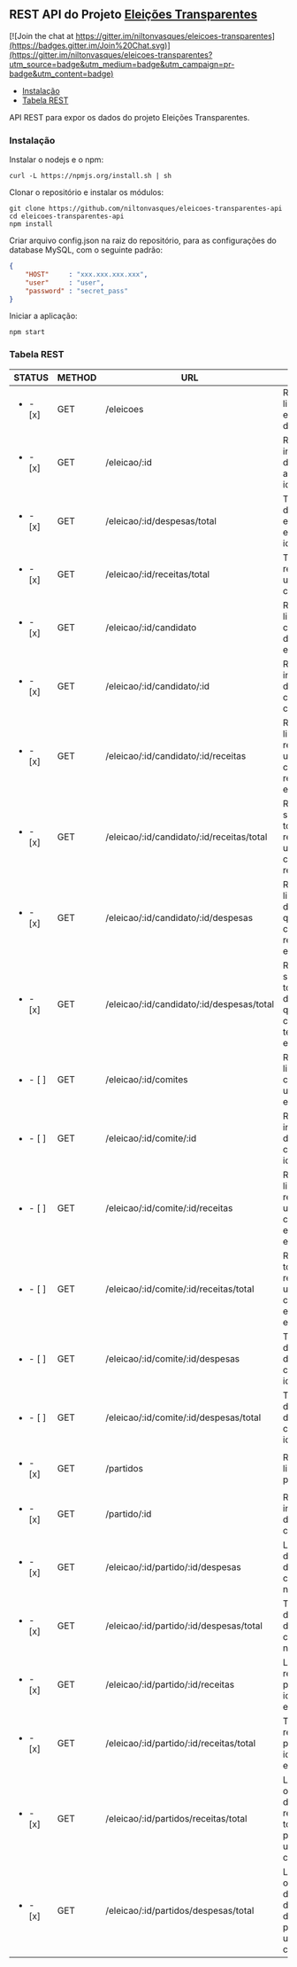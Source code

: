 ## REST API do Projeto [Eleições Transparentes](https://github.com/niltonvasques/eleicoes-transparentes)

[![Join the chat at https://gitter.im/niltonvasques/eleicoes-transparentes](https://badges.gitter.im/Join%20Chat.svg)](https://gitter.im/niltonvasques/eleicoes-transparentes?utm_source=badge&utm_medium=badge&utm_campaign=pr-badge&utm_content=badge)

  - [Instalação](#instalação)
  - [Tabela REST](#tabela-rest)

API REST para expor os dados do projeto Eleições Transparentes.

### Instalação

Instalar o nodejs e o npm:

    curl -L https://npmjs.org/install.sh | sh

Clonar o repositório e instalar os módulos:

    git clone https://github.com/niltonvasques/eleicoes-transparentes-api
    cd eleicoes-transparentes-api
    npm install

Criar arquivo config.json na raiz do repositório, para as configurações do database MySQL, com o seguinte padrão:

```json
{
    "HOST"     : "xxx.xxx.xxx.xxx",
    "user"     : "user",
    "password" : "secret_pass"
}
```

Iniciar a aplicação:

    npm start

### Tabela REST 

| STATUS    | METHOD | URL | DESC
|----------|--------|-----|---------------------------
|<ul><li>- [x] </li></ul> | GET | /eleicoes | Retorna a lista de eleições disponíveis.
<ul><li>- [x] </li></ul> | GET | /eleicao/:id | Retorna informações da eleição através com id = :id.
<ul><li>- [x] </li></ul> | GET | /eleicao/:id/despesas/total | Total de despesas em uma eleição com id = :id.
<ul><li>- [x] </li></ul> | GET | /eleicao/:id/receitas/total | Total de receitas em uma eleição com id = :id.
<ul><li>- [x] </li></ul> | GET | /eleicao/:id/candidato | Retorna a lista de candidatos de uma eleição.
<ul><li>- [x] </li></ul> | GET | /eleicao/:id/candidato/:id | Retorna informações do candidato com id = :id.
<ul><li>- [x] </li></ul> | GET | /eleicao/:id/candidato/:id/receitas | Retorna a lista de receitas que um candidato recebeu na eleição.
<ul><li>- [x] </li></ul> | GET | /eleicao/:id/candidato/:id/receitas/total | Retorna a soma de todas as receitas que um candidato recebeu.
<ul><li>- [x] </li></ul> | GET | /eleicao/:id/candidato/:id/despesas | Retorna a lista de despesas que um candidato recebeu na eleição.
<ul><li>- [x] </li></ul> | GET | /eleicao/:id/candidato/:id/despesas/total | Retorna a soma de todas as despesas que um candidado teve na eleição.
<ul><li>- [ ] </li></ul> | GET | /eleicao/:id/comites | Retorna a lista de comitês de uma eleição.
<ul><li>- [ ] </li></ul> | GET | /eleicao/:id/comite/:id | Retorna informações de um comitê com id = :id.
<ul><li>- [ ] </li></ul> | GET | /eleicao/:id/comite/:id/receitas | Retorna a lista de receitas de um comitê com id = :id em uma eleição.
<ul><li>- [ ] </li></ul> | GET | /eleicao/:id/comite/:id/receitas/total | Retorna o total de receitas de um comitê com id = :id em uma eleição.
<ul><li>- [ ] </li></ul> | GET | /eleicao/:id/comite/:id/despesas | Todas as despesas de um comitê com id = :id.
<ul><li>- [ ] </li></ul> | GET | /eleicao/:id/comite/:id/despesas/total | Total de despesas de um comitê com id = :id.
<ul><li>- [x] </li></ul> | GET | /partidos | Retorna a lista de partidos.
<ul><li>- [x] </li></ul> | GET | /partido/:id | Retorna informações do partido com id = :id.
<ul><li>- [x] </li></ul> | GET | /eleicao/:id/partido/:id/despesas | Lista as despesas do partido com id = :id na eleição.
<ul><li>- [x] </li></ul> | GET | /eleicao/:id/partido/:id/despesas/total | Total de despesas do partido com id = :id na eleição.
<ul><li>- [x] </li></ul> | GET | /eleicao/:id/partido/:id/receitas | Lista as receitas do partido com id = :id na eleição.
<ul><li>- [x] </li></ul> | GET | /eleicao/:id/partido/:id/receitas/total | Total de receitas do partido com id = :id na eleição.
<ul><li>- [x] </li></ul> | GET | /eleicao/:id/partidos/receitas/total | Lista ordenada do total de receitas de todos os partidos em uma eleição com id = :id.
<ul><li>- [x] </li></ul> | GET | /eleicao/:id/partidos/despesas/total | Lista ordenada do total de despesas de todos os partidos em uma eleição com id = :id
